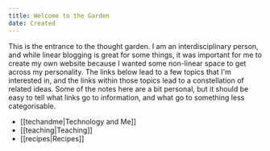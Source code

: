 ```yaml
---
title: Welcome to the Garden
date: Created
---
```

This is the entrance to the thought garden. I am an interdisciplinary person, and while linear blogging is great for some things, it was important for me to create my own website because I wanted some non-linear space to get across my personality. The links below lead to a few topics that I'm interested in, and the links within those topics lead to a constellation of related ideas. Some of the notes here are a bit personal, but it should be easy to tell what links go to information, and what go to something less categorisable.

- [[techandme|Technology and Me]]
- [[teaching|Teaching]]
- [[recipes|Recipes]]
